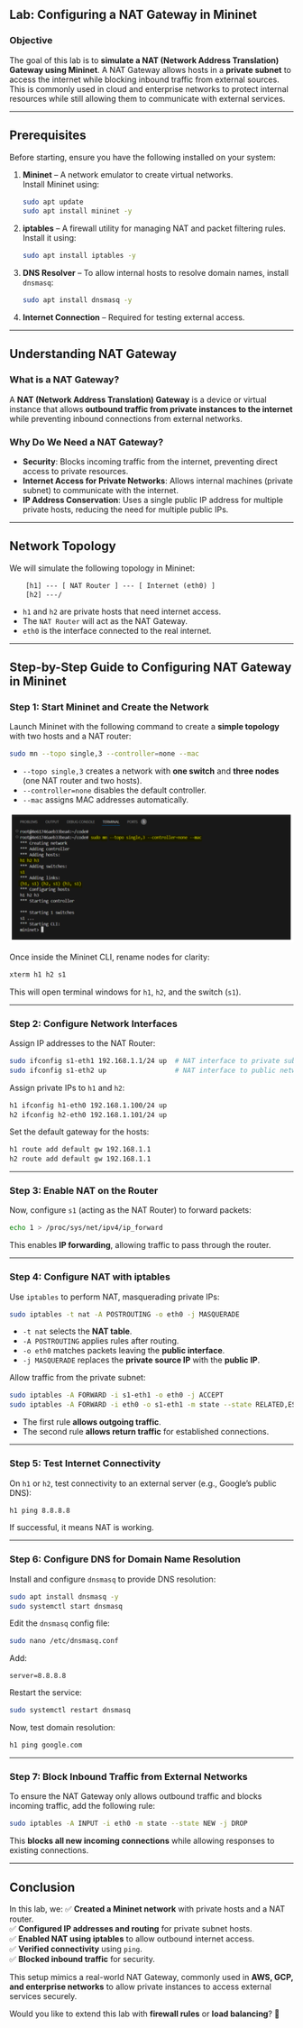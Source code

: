 ## **Lab: Configuring a NAT Gateway in Mininet**

### **Objective**
The goal of this lab is to **simulate a NAT (Network Address Translation) Gateway using Mininet**. A NAT Gateway allows hosts in a **private subnet** to access the internet while blocking inbound traffic from external sources. This is commonly used in cloud and enterprise networks to protect internal resources while still allowing them to communicate with external services.

---

## **Prerequisites**
Before starting, ensure you have the following installed on your system:

1. **Mininet** – A network emulator to create virtual networks.  
   Install Mininet using:
   ```bash
   sudo apt update
   sudo apt install mininet -y
   ```
2. **iptables** – A firewall utility for managing NAT and packet filtering rules.  
   Install it using:
   ```bash
   sudo apt install iptables -y
   ```
3. **DNS Resolver** – To allow internal hosts to resolve domain names, install `dnsmasq`:
   ```bash
   sudo apt install dnsmasq -y
   ```
4. **Internet Connection** – Required for testing external access.

---

## **Understanding NAT Gateway**

### **What is a NAT Gateway?**
A **NAT (Network Address Translation) Gateway** is a device or virtual instance that allows **outbound traffic from private instances to the internet** while preventing inbound connections from external networks.

### **Why Do We Need a NAT Gateway?**
- **Security**: Blocks incoming traffic from the internet, preventing direct access to private resources.
- **Internet Access for Private Networks**: Allows internal machines (private subnet) to communicate with the internet.
- **IP Address Conservation**: Uses a single public IP address for multiple private hosts, reducing the need for multiple public IPs.

---

## **Network Topology**
We will simulate the following topology in Mininet:

```
    [h1] --- [ NAT Router ] --- [ Internet (eth0) ]
    [h2] ---/
```
- `h1` and `h2` are private hosts that need internet access.
- The `NAT Router` will act as the NAT Gateway.
- `eth0` is the interface connected to the real internet.

---

## **Step-by-Step Guide to Configuring NAT Gateway in Mininet**

### **Step 1: Start Mininet and Create the Network**
Launch Mininet with the following command to create a **simple topology** with two hosts and a NAT router:

```bash
sudo mn --topo single,3 --controller=none --mac
```
- `--topo single,3` creates a network with **one switch** and **three nodes** (one NAT router and two hosts).
- `--controller=none` disables the default controller.
- `--mac` assigns MAC addresses automatically.

![](./images/image.png)

Once inside the Mininet CLI, rename nodes for clarity:

```bash
xterm h1 h2 s1
```
This will open terminal windows for `h1`, `h2`, and the switch (`s1`).

---

### **Step 2: Configure Network Interfaces**
Assign IP addresses to the NAT Router:

```bash
sudo ifconfig s1-eth1 192.168.1.1/24 up  # NAT interface to private subnet
sudo ifconfig s1-eth2 up                 # NAT interface to public network
```
Assign private IPs to `h1` and `h2`:

```bash
h1 ifconfig h1-eth0 192.168.1.100/24 up
h2 ifconfig h2-eth0 192.168.1.101/24 up
```
Set the default gateway for the hosts:

```bash
h1 route add default gw 192.168.1.1
h2 route add default gw 192.168.1.1
```

---

### **Step 3: Enable NAT on the Router**
Now, configure `s1` (acting as the NAT Router) to forward packets:

```bash
echo 1 > /proc/sys/net/ipv4/ip_forward
```
This enables **IP forwarding**, allowing traffic to pass through the router.

---

### **Step 4: Configure NAT with iptables**
Use `iptables` to perform NAT, masquerading private IPs:

```bash
sudo iptables -t nat -A POSTROUTING -o eth0 -j MASQUERADE
```
- `-t nat` selects the **NAT table**.
- `-A POSTROUTING` applies rules after routing.
- `-o eth0` matches packets leaving the **public interface**.
- `-j MASQUERADE` replaces the **private source IP** with the **public IP**.

Allow traffic from the private subnet:

```bash
sudo iptables -A FORWARD -i s1-eth1 -o eth0 -j ACCEPT
sudo iptables -A FORWARD -i eth0 -o s1-eth1 -m state --state RELATED,ESTABLISHED -j ACCEPT
```
- The first rule **allows outgoing traffic**.
- The second rule **allows return traffic** for established connections.

---

### **Step 5: Test Internet Connectivity**
On `h1` or `h2`, test connectivity to an external server (e.g., Google’s public DNS):

```bash
h1 ping 8.8.8.8
```
If successful, it means NAT is working.

---

### **Step 6: Configure DNS for Domain Name Resolution**
Install and configure `dnsmasq` to provide DNS resolution:

```bash
sudo apt install dnsmasq -y
sudo systemctl start dnsmasq
```
Edit the `dnsmasq` config file:

```bash
sudo nano /etc/dnsmasq.conf
```
Add:
```
server=8.8.8.8
```
Restart the service:

```bash
sudo systemctl restart dnsmasq
```
Now, test domain resolution:

```bash
h1 ping google.com
```

---

### **Step 7: Block Inbound Traffic from External Networks**
To ensure the NAT Gateway only allows outbound traffic and blocks incoming traffic, add the following rule:

```bash
sudo iptables -A INPUT -i eth0 -m state --state NEW -j DROP
```
This **blocks all new incoming connections** while allowing responses to existing connections.

---

## **Conclusion**
In this lab, we:
✅ **Created a Mininet network** with private hosts and a NAT router.  
✅ **Configured IP addresses and routing** for private subnet hosts.  
✅ **Enabled NAT using iptables** to allow outbound internet access.  
✅ **Verified connectivity** using `ping`.  
✅ **Blocked inbound traffic** for security.

This setup mimics a real-world NAT Gateway, commonly used in **AWS, GCP, and enterprise networks** to allow private instances to access external services securely.

Would you like to extend this lab with **firewall rules** or **load balancing**? 🚀